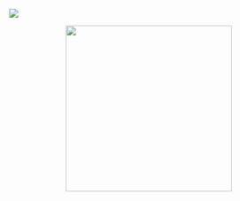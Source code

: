 ![](https://komarev.com/ghpvc/?username=XJMI&color=5865F2&style=flat-square)
<p align="center"><img src="https://s3.us-west-1.wasabisys.com/gifcord/undefined-522-860441.gif" width="300"/> </p>

